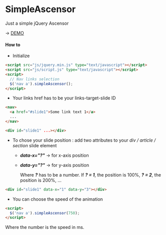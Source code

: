 # SimpleAscensor
Just a simple jQuery Ascensor

&rarr; <a href="http://jeyffrey.fr/work/simpleascensor/" title="Demo" target="_blank">DEMO</a>

#### How to

* Initialize
```html
<script src="js/jquery.min.js" type="text/javascript"></script>
<script src="js/script.js" type="text/javascript"></script>
<script>
  // Nav links selection
  $('nav a').simpleAscensor();
</script>
```

* Your links href has to be your links-target-slide ID
```html
<nav>
  <a href="#slide1">Some link text 1</a>
  ...
</nav>

<div id="slide1" ...></div>
```


* To chose your slide position : add two attributes to your *div / article / section* slide element
  * ***data-x="?"*** &rarr; for x-axis position
  * ***data-y="?"*** &rarr; for y-axis position

    Where ***?*** has to be a number.
    If ***? = 1***, the position is 100%, ***? = 2***, the position is 200%, ...
    
```html
<div id="slide1" data-x="1" data-y="3"></div>
```

* You can choose the speed of the animation
```html
<script>
  $('nav a').simpleAscensor(750);
</script>
```
Where the number is the speed in ms.
